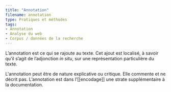```yaml
---
title: "Annotation"
filename: annotation
type: Pratiques et méthodes
tags:
- Annotation
- Analyse du web
- Corpus / données de la recherche
---
```


L’annotation est ce qui se rajoute au texte. Cet ajout est localisé, à savoir qu’il s’agit de l’adjonction *in situ*, sur une représentation particulière du texte.

L'annotation peut être de nature explicative ou critique. Elle commente et ne décrit pas. L’annotation est dans l’[[encodage]] une strate supplémentaire à la documentation.

